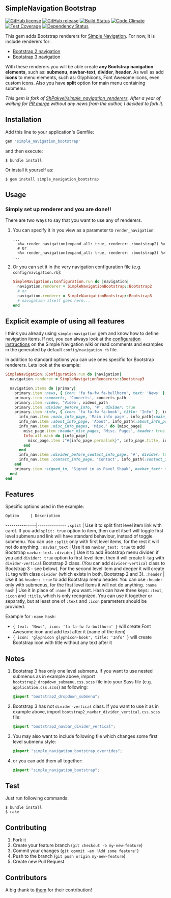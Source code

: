 ## SimpleNavigation Bootstrap

[![GitHub license](https://img.shields.io/github/license/jbox-web/simple_navigation_bootstrap.svg)](https://github.com/jbox-web/simple_navigation_bootstrap/blob/master/LICENSE)
[![GitHub release](https://img.shields.io/github/release/jbox-web/simple_navigation_bootstrap.svg)](https://github.com/jbox-web/simple_navigation_bootstrap/releases/latest)
[![Build Status](https://travis-ci.org/jbox-web/simple_navigation_bootstrap.svg?branch=master)](https://travis-ci.org/jbox-web/simple_navigation_bootstrap)
[![Code Climate](https://codeclimate.com/github/jbox-web/simple_navigation_bootstrap/badges/gpa.svg)](https://codeclimate.com/github/jbox-web/simple_navigation_bootstrap)
[![Test Coverage](https://codeclimate.com/github/jbox-web/simple_navigation_bootstrap/badges/coverage.svg)](https://codeclimate.com/github/jbox-web/simple_navigation_bootstrap/coverage)
[![Dependency Status](https://gemnasium.com/badges/github.com/jbox-web/simple_navigation_bootstrap.svg)](https://gemnasium.com/github.com/jbox-web/simple_navigation_bootstrap)

This gem adds Bootstrap renderers for [Simple Navigation](https://github.com/codeplant/simple-navigation). For now, it is include renderers for:

* [Bootstrap 2 navigation](http://getbootstrap.com/2.3.2/components.html#navbar)
* [Bootstrap 3 navigation](http://getbootstrap.com/components/#navbar)

With these renderers you will be able create **any Bootstrap navigation elements**, such as: **submenu**, **navbar-text**, **divider**, **header**.
As well as add **icons** to menu elements, such as: Glyphicons, Font Awesome icons, even custom icons. Also you have **split** option for main menu containing submenu.

*This gem is fork of [ShPakvel/simple\_navigation\_renderers](https://github.com/ShPakvel/simple_navigation_renderers).*
*After a year of waiting for [PR merge](https://github.com/ShPakvel/simple_navigation_renderers/pull/14) without any news from the author, I decided to fork it.*

## Installation

Add this line to your application's Gemfile:

```ruby
gem 'simple_navigation_bootstrap'
```

and then execute:

```console
$ bundle install
```

Or install it yourself as:

```console
$ gem install simple_navigation_bootstrap
```

## Usage

### Simply set up renderer and you are done!!

There are two ways to say that you want to use any of renderers.

1. You can specify it in you view as a parameter to `render_navigation`:

    ```erb
    ...
      <%= render_navigation(expand_all: true, renderer: :bootstrap2) %>
      # Or
      <%= render_navigation(expand_all: true, renderer: :bootstrap3) %>
    ...
    ```

2. Or you can set it in the very navigation configuration file (e.g. `config/navigation.rb`):

    ```ruby
    SimpleNavigation::Configuration.run do |navigation|
      navigation.renderer = SimpleNavigationBootstrap::Bootstrap2
      # or
      navigation.renderer = SimpleNavigationBootstrap::Bootstrap3
      # navigation itself goes here...
    end
    ```

## Explicit example of using all features

I think you already using `simple-navigation` gem and know how to define navigation items.
If not, you can always look at the [configuration instructions](https://github.com/andi/simple-navigation/wiki/Configuration) on the Simple Navigation wiki or read comments and examples in the generated by default `config/navigation.rb` file.

In addition to standard options you can use ones specific for Bootstrap renderers.
Lets look at the example:

```ruby
SimpleNavigation::Configuration.run do |navigation|
  navigation.renderer = SimpleNavigationRenderers::Bootstrap3

  navigation.items do |primary|
    primary.item :news, { icon: 'fa fa-fw fa-bullhorn', text: 'News' }, news_index_path
    primary.item :concerts, 'Concerts', concerts_path
    primary.item :video, 'Video', videos_path
    primary.item :divider_before_info, '#', divider: true
    primary.item :info, { icon: 'fa fa-fw fa-book', title: 'Info' }, info_index_path, split: true do |info_nav|
      info_nav.item :main_info_page, 'Main info page', info_path(:main_info_page)
      info_nav.item :about_info_page, 'About', info_path(:about_info_page)
      info_nav.item :misc_info_pages, 'Misc.' do |misc_page|
        misc_page.item :header_misc_pages, 'Misc. Pages', header: true
        Info.all.each do |info_page|
          misc_page.item :"#{info_page.permalink}", info_page.title, info_path(info_page)
        end
      end
      info_nav.item :divider_before_contact_info_page, '#', divider: true
      info_nav.item :contact_info_page, 'Contact', info_path(:contact_info_page)
    end
    primary.item :signed_in, 'Signed in as Pavel Shpak', navbar_text: true
  end
end
```

## Features

Specific options used in the example:

    Option     | Description
---------------|--------------
`:split`       | Use it to split first level item link with caret. If you add `split: true` option to item, then caret itself will toggle first level submenu and link will have standard behaviour, instead of toggle submenu. You can use `:split` only with first level items, for the rest it will not do anything.
`:navbar_text` | Use it as `navbar_text: true` to add Bootstrap `navbar-text`.
`:divider`     | Use it to add Bootstrap menu divider. if you add `divider: true` option to first level item, then it will create li-tag with `divider-vertical` Bootstrap 2 class. (You can add `divider-vertical` class to Bootstrap 3 - see below). For the second level item and deeper it will create `li` tag with class `divider` (which exists in both, Bootstrap 2 and 3).
`:header`      | Use it as `header: true` to add Bootstrap menu header. You can use `:header` only with submenus, for the first level items it will not do anything.
`:name hash`   | Use it in place of `:name` if you want. Hash can have three keys: `:text`, `:icon` and `:title`, which is only recognized. You can use it together or separatly, but at least one of `:text` and `:icon` parameters should be provided.

Example for `:name hash`:

* `{ text: 'News', icon: 'fa fa-fw fa-bullhorn' }` will create Font Awesome icon and add text after it (name of the item)
* `{ icon: 'glyphicon glyphicon-book', title: 'Info' }` will create Bootstrap icon with title without any text after it

## Notes

1. Bootstrap 3 has only one level submenu. If you want to use nested submenus as in example above, import `bootstrap2_dropdown_submenu.css.scss` file into your Sass file (e.g. `application.css.scss`) as following:

    ```scss
    @import "bootstrap2_dropdown_submenu";
    ```

2. Bootstrap 3 has not `divider-vertical` class. If you want to use it as in example above, import `bootstrap2_navbar_divider_vertical.css.scss` file:

    ```scss
    @import "bootstrap2_navbar_divider_vertical";
    ```

3. You may also want to include following file which changes some first level submenu style:

    ```scss
    @import "simple_navigation_bootstrap_overrides";
    ```

4. or you can add them all together:

    ```scss
    @import "simple_navigation_bootstrap";
    ```

## Test

Just run following commands:

```console
$ bundle install
$ rake
```


## Contributing

1. Fork it
2. Create your feature branch (`git checkout -b my-new-feature`)
3. Commit your changes (`git commit -am 'Add some feature'`)
4. Push to the branch (`git push origin my-new-feature`)
5. Create new Pull Request


## Contributors

A big thank to [them](https://github.com/jbox-web/simple_navigation_bootstrap/blob/master/AUTHORS) for their contribution!
